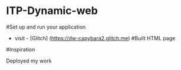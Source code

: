 # ITP-Dynamic-web



#Set up and run your application
* visit  - [Glitch] (https://dw-capybara2.glitch.me)
#Built HTML page


#Inspiration

Deployed my work
